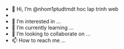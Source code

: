 - 👋 Hi, I’m @nhom1ptudtmdt hoc lap trinh web
- 
- 👀 I’m interested in ...
- 🌱 I’m currently learning ...
- 💞️ I’m looking to collaborate on ...
- 📫 How to reach me ...

<!---
nhom1ptudtmdt/nhom1ptudtmdt is a ✨ special ✨ repository because its `README.md` (this file) appears on your GitHub profile.
You can click the Preview link to take a look at your changes.
--->
